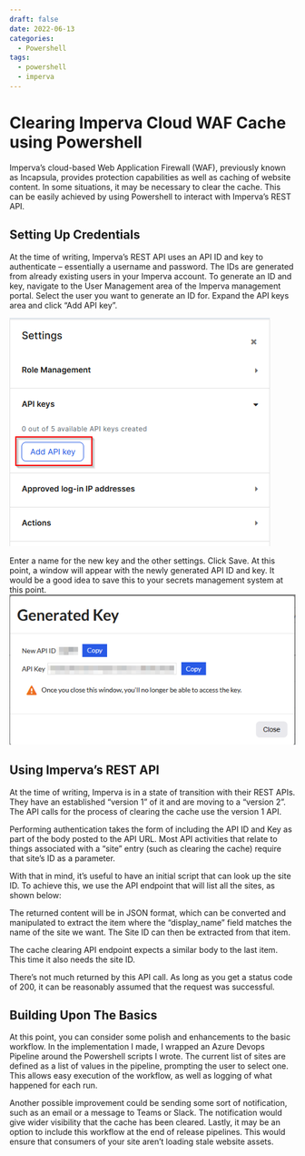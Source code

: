 ```yaml
---
draft: false
date: 2022-06-13
categories:
  - Powershell
tags:
  - powershell
  - imperva
---
```

# Clearing Imperva Cloud WAF Cache using Powershell

Imperva’s cloud-based Web Application Firewall (WAF), previously known as Incapsula, provides protection capabilities as well as caching of website content. In some situations, it may be necessary to clear the cache. This can be easily achieved by using Powershell to interact with Imperva’s REST API.
<!-- more -->
## Setting Up Credentials
At the time of writing, Imperva’s REST API uses an API ID and key to authenticate – essentially a username and password. The IDs are generated from already existing users in your Imperva account. To generate an ID and key, navigate to the User Management area of the Imperva management portal. Select the user you want to generate an ID for. Expand the API keys area and click “Add API key”.

![Add API key](../media/2022-06-13-001.png)

Enter a name for the new key and the other settings. Click Save. At this point, a window will appear with the newly generated API ID and key. It would be a good idea to save this to your secrets management system at this point.
![API Key](../media/2022-06-13-002.png)

## Using Imperva’s REST API
At the time of writing, Imperva is in a state of transition with their REST APIs. They have an established “version 1” of it and are moving to a “version 2”. The API calls for the process of clearing the cache use the version 1 API.

Performing authentication takes the form of including the API ID and Key as part of the body posted to the API URL. Most API activities that relate to things associated with a “site” entry (such as clearing the cache) require that site’s ID as a parameter.

With that in mind, it’s useful to have an initial script that can look up the site ID. To achieve this, we use the API endpoint that will list all the sites, as shown below:

The returned content will be in JSON format, which can be converted and manipulated to extract the item where the “display_name” field matches the name of the site we want. The Site ID can then be extracted from that item.

The cache clearing API endpoint expects a similar body to the last item. This time it also needs the site ID.

There’s not much returned by this API call. As long as you get a status code of 200, it can be reasonably assumed that the request was successful.

## Building Upon The Basics
At this point, you can consider some polish and enhancements to the basic workflow. In the implementation I made, I wrapped an Azure Devops Pipeline around the Powershell scripts I wrote. The current list of sites are defined as a list of values in the pipeline, prompting the user to select one. This allows easy execution of the workflow, as well as logging of what happened for each run.

Another possible improvement could be sending some sort of notification, such as an email or a message to Teams or Slack. The notification would give wider visibility that the cache has been cleared. Lastly, it may be an option to include this workflow at the end of release pipelines. This would ensure that consumers of your site aren’t loading stale website assets.
